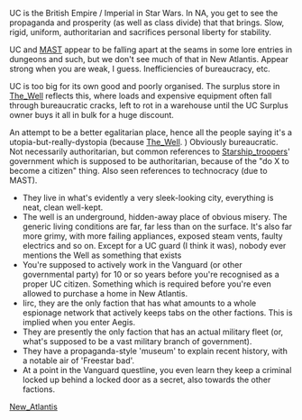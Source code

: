UC is the British Empire / Imperial in Star Wars. In NA, you get to see the propaganda and prosperity (as well as class divide) that that brings. Slow, rigid, uniform, authoritarian and sacrifices personal liberty for stability.

UC and [MAST](Factions/MAST.md) appear to be falling apart at the seams in some lore entries in dungeons and such, but we don't see much of that in New Atlantis. Appear strong when you are weak, I guess.
	Inefficiencies of bureaucracy, etc.

UC is too big for its own good and poorly organised. The surplus store in [The_Well](Cities/The_Well.md) reflects this, where loads and expensive equipment often fall through bureaucratic cracks, left to rot in a warehouse until the UC Surplus owner buys it all in bulk for a huge discount.

An attempt to be a better egalitarian place, hence all the people saying it's a utopia-but-really-dystopia (because [The_Well](Cities/The_Well.md). )
Obviously bureaucratic. Not necessarily authoritarian, but common references to [Starship_troopers](Research/Starship_troopers.md)' government which is supposed to be authoritarian, because of the "do X to become a citizen" thing. Also seen references to technocracy (due to MAST).

- They live in what's evidently a very sleek-looking city, everything is neat, clean well-kept.
- The well is an underground, hidden-away place of obvious misery. The generic living conditions are far, far less than on the surface. It's also far more grimy, with more failing appliances, exposed steam vents, faulty electrics and so on. Except for a UC guard (I think it was), nobody ever mentions the Well as something that exists
- You're supposed to actively work in the Vanguard (or other governmental party) for 10 or so years before you're recognised as a proper UC citizen. Something which is required before you're even allowed to purchase a home in New Atlantis.
- Iirc, they are the only faction that has what amounts to a whole espionage network that actively keeps tabs on the other factions. This is implied when you enter Aegis.
- They are presently the only faction that has an actual military fleet (or, what's supposed to be a vast military branch of government).
- They have a propaganda-style 'museum' to explain recent history, with a notable air of 'Freestar bad'.
- At a point in the Vanguard questline, you even learn they keep a criminal locked up behind a locked door as a secret, also towards the other factions.

[New_Atlantis](Cities/New_Atlantis.md)

